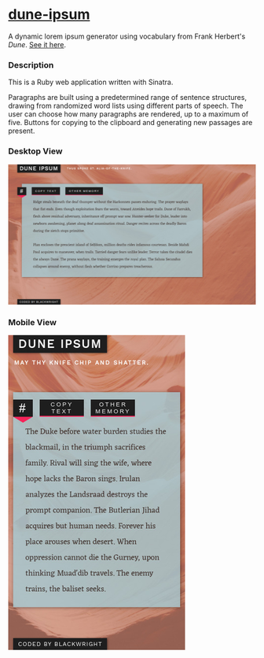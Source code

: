 # [dune-ipsum](http://http://duneipsum.herokuapp.com/)

A dynamic lorem ipsum generator using vocabulary from Frank Herbert's *Dune*. [See it here](http://http://duneipsum.herokuapp.com/).

### Description

This is a Ruby web application written with Sinatra.

Paragraphs are built using a predetermined range of sentence structures, drawing from randomized word lists using different parts of speech. The user can choose how many paragraphs are rendered, up to a maximum of five. Buttons for copying to the clipboard and generating new passages are present.

### Desktop View

![Desktop view](screenshot1.jpg?raw=true)

### Mobile View

![Mobile view](screenshot2.jpg?raw=true)
